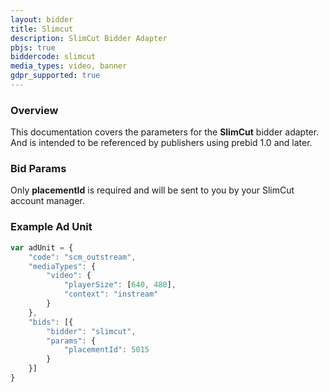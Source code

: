 ```yaml
---
layout: bidder
title: Slimcut
description: SlimCut Bidder Adapter
pbjs: true
biddercode: slimcut
media_types: video, banner
gdpr_supported: true
---
```


### Overview
This documentation covers the parameters for the **SlimCut** bidder adapter. And is intended to be referenced by publishers using prebid 1.0 and later.


### Bid Params
Only **placementId** is required and will be sent to you by your SlimCut account manager.

### Example Ad Unit
```javascript
var adUnit = {
    "code": "scm_outstream",
    "mediaTypes": {
        "video": {
            "playerSize": [640, 480],
            "context": "instream"
        }
    },
    "bids": [{
        "bidder": "slimcut",
        "params": {
            "placementId": 5015
        }
    }]
}
```
